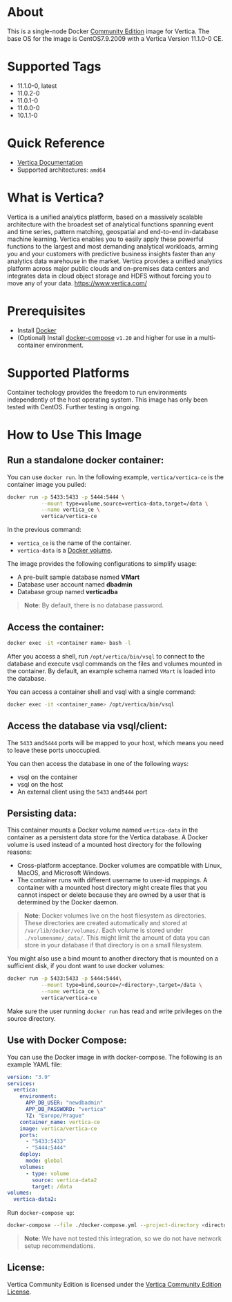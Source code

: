 
# About

This is a single-node Docker [Community Edition](https://www.vertica.com/docs/latest/HTML/Content/Authoring/GettingStartedGuide/DownloadingAndStartingVM/DownloadingAndStartingVM.htm) image for Vertica. The base OS for the image is CentOS7.9.2009 with a Vertica Version 11.1.0-0 CE.

# Supported Tags
* 11.1.0-0, latest
* 11.0.2-0
* 11.0.1-0
* 11.0.0-0
* 10.1.1-0

# Quick Reference

* [Vertica Documentation](https://www.vertica.com/docs/latest/HTML/Content/Home.htm)
* Supported architectures: `amd64`

# What is Vertica?

Vertica is a unified analytics platform, based on a massively scalable architecture with the broadest set of analytical functions spanning event and time series, pattern matching, geospatial and end-to-end in-database machine learning. Vertica enables you to easily apply these powerful functions to the largest and most demanding analytical workloads, arming you and your customers with predictive business insights faster than any analytics data warehouse in the market. Vertica provides a unified analytics platform across major public clouds and on-premises data centers and integrates data in cloud object storage and HDFS without forcing you to move any of your data.
https://www.vertica.com/

# Prerequisites
* Install [Docker](https://docs.docker.com/get-docker/)
* (Optional) Install [docker-compose](https://docs.docker.com/compose/) `v1.20` and higher for use in a multi-container environment.

# Supported Platforms

Container techology provides the freedom to run environments independently of the host operating system. This image has only been tested with CentOS. Further testing is ongoing.

# How to Use This Image

## Run a standalone docker container:
You can use `docker run`. In the following example, `vertica/vertica-ce` is the container image you pulled:

```sh
docker run -p 5433:5433 -p 5444:5444 \
           --mount type=volume,source=vertica-data,target=/data \
           --name vertica_ce \
           vertica/vertica-ce
```

In the previous command:
* `vertica_ce` is the name of the container.
* `vertica-data` is a [Docker volume](https://docs.docker.com/storage/volumes/).

The image provides the following configurations to simplify usage:
* A pre-built sample database named **VMart**
* Database user account named **dbadmin**
* Database group named **verticadba**

> **Note**: By default, there is no database password.

## Access the container:
```sh
docker exec -it <container name> bash -l
```
After you access a shell, run `/opt/vertica/bin/vsql` to connect to the database and execute vsql commands on the files and volumes mounted in the container. By default, an example schema named `VMart` is loaded into the database.

You can access a container shell and vsql with a single command:
```sh
docker exec -it <container_name> /opt/vertica/bin/vsql
```

## Access the database via vsql/client:

The `5433` and`5444` ports will be mapped to your host, which means you need to leave these ports unoccupied.

You can then access the database in one of the following ways:
- vsql on the container
- vsql on the host
- An external client using the `5433` and`5444` port

## Persisting data:
This container mounts a Docker volume named `vertica-data` in the container as a persistent data store for the Vertica database. A Docker volume is used instead of a mounted host directory for the following reasons:
* Cross-platform acceptance. Docker volumes are compatible with Linux, MacOS, and Microsoft Windows. 
* The container runs with different username to user-id mappings. A container with a mounted host directory might create files that you cannot inspect or delete because they are owned by a user that is determined by the Docker daemon. 


> **Note**: Docker volumes live on the host filesystem as directories. These directories are created automatically and stored at `/var/lib/docker/volumes/`. Each volume is stored under `./volumename/_data/`. This might limit the amount of data you can store in your database if that directory is on a small filesystem.

You might also use a bind mount to another directory that is mounted on a sufficient disk, if you dont want to use docker volumes:
```sh
docker run -p 5433:5433 -p 5444:5444\
           --mount type=bind,source=/<directory>,target=/data \
           --name vertica_ce \
           vertica/vertica-ce
```
Make sure the user running `docker run` has read and write privileges on the source directory.

## Use with Docker Compose:

You can use the Docker image in with docker-compose. The following is an example YAML file:
```yaml
version: "3.9"
services:
  vertica:
    environment:
      APP_DB_USER: "newdbadmin"
      APP_DB_PASSWORD: "vertica"
      TZ: "Europe/Prague"
    container_name: vertica-ce
    image: vertica/vertica-ce
    ports:
      - "5433:5433"
      - "5444:5444"
    deploy:
      mode: global
    volumes:
      - type: volume
        source: vertica-data2
        target: /data
volumes:
  vertica-data2:
```

Run `docker-compose up`:
```sh
docker-compose --file ./docker-compose.yml --project-directory <directory_name> up -d
```

> **Note**: We have not tested this integration, so we do not have network setup recommendations.


## License:
Vertica Community Edition is licensed under the [Vertica Community Edition License](https://www.vertica.com/end-user-license-agreement-ce-version/).
